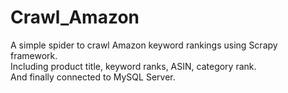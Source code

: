 # Crawl_Amazon
A simple spider to crawl Amazon keyword rankings using Scrapy framework.  
Including product title, keyword ranks, ASIN, category rank.  
And finally connected to MySQL Server.  
